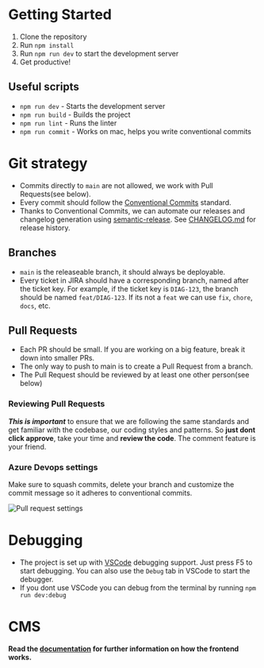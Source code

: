 # Getting Started

1. Clone the repository
2. Run `npm install`
3. Run `npm run dev` to start the development server
4. Get productive!

## Useful scripts

- `npm run dev` - Starts the development server
- `npm run build` - Builds the project
- `npm run lint` - Runs the linter
- `npm run commit` - Works on mac, helps you write conventional commits

# Git strategy

- Commits directly to `main` are not allowed, we work with Pull Requests(see below).
- Every commit should follow the [Conventional Commits](https://www.conventionalcommits.org/en/v1.0.0/) standard.
- Thanks to Conventional Commits, we can automate our releases and changelog generation using [semantic-release](https://github.com/semantic-release/semantic-release). See [CHANGELOG.md](CHANGELOG.md) for release history.

## Branches

- `main` is the releaseable branch, it should always be deployable.
- Every ticket in JIRA should have a corresponding branch, named after the ticket key. For example, if the ticket key is `DIAG-123`, the branch should be named `feat/DIAG-123`. If its not a `feat` we can use `fix`, `chore`, `docs`, etc.

## Pull Requests

- Each PR should be small. If you are working on a big feature, break it down into smaller PRs.
- The only way to push to main is to create a Pull Request from a branch.
- The Pull Request should be reviewed by at least one other person(see below)

### Reviewing Pull Requests

**_This is important_** to ensure that we are following the same standards and get familiar with the codebase, our coding styles and patterns. So **just dont click approve**, take your time and **review the code**. The comment feature is your friend.

### Azure Devops settings

Make sure to squash commits, delete your branch and customize the commit message so it adheres to conventional commits.

![Pull request settings](/docs/pullrequest.png 'Pull request settings')

# Debugging

- The project is set up with [VSCode](https://code.visualstudio.com/) debugging support. Just press F5 to start debugging. You can also use the `Debug` tab in VSCode to start the debugger.
- If you dont use VSCode you can debug from the terminal by running `npm run dev:debug`

# CMS

**Read the [documentation](https://docs.diageocms.thoriumd.com) for further information on how the frontend works.**
